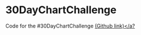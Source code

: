 # 30DayChartChallenge
Code for the #30DayChartChallenge <a href="https://github.com/30DayChartChallenge/Edition2025">(Github link)</a?
